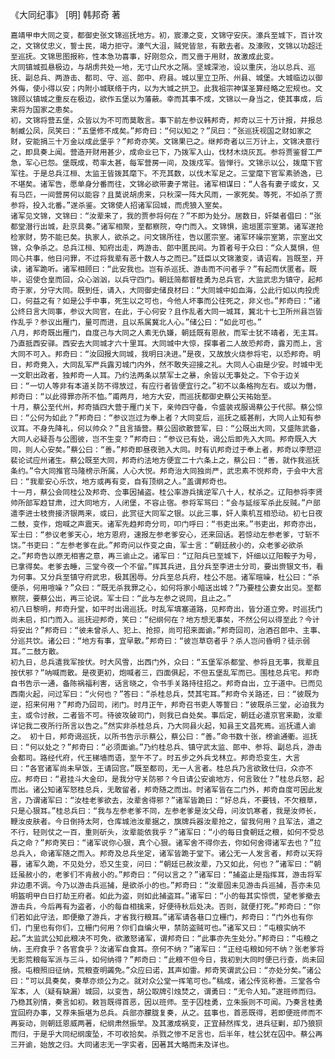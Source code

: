 《大同纪事》 [明] 韩邦奇 著


    嘉靖甲申大同之变，都御史张文锦巡抚地方。初，宸濠之变，文锦守安庆。濠兵至城下，百计攻之，文锦仗忠义，誓士民，竭力拒守。濠气大沮，贼党皆怠，有散去者。及濠败，文锦以功超迁至巡抚。文锦思图报称，性本急功喜事，好刚忽众，而又啬于用财，故激成此变。
    大同镇城孤悬极边，与胡虏共处一地，无寸山尺水之隔。坚城深池，设以重庆，治以总兵、巡抚、副总兵、两游击、都司、守、巡、郎中、府县。城以里立卫所、州县、城堡。大城临边以御外侮，使小得以安；内附小城联络于内，以为大城之拱卫。此我祖宗神谋圣算经略之宏规也。文锦顾以镇城之重反在极边，欲作五堡以为藩蔽。幸而其事不成，文锦以一身当之，使其事成，后来将为国家之患矣。
    初，文锦将营五堡，众皆以为不可而莫敢言。事下前左参议韩邦奇，邦奇以三十万计报，并报总制臧公凤，凤笑曰：“五堡修不成矣。”邦奇曰：“何以知之？”凤曰：“张巡抚视国之财如家之财，安能捐三十万金以成此堡乎？”邦奇亦笑。文锦果已之。继邦奇者以三万计上，文锦决意行之，即具奏上闻。营造开财用甚少，成命业已下，乃拨军入山，伐材木烧灰瓦。参将贾鉴督工严急，军心已怨。堡既成，苟率太甚，每军营房一间，及拨戍军。皆惮行。文锦示以公，拨麾下官军往。于是总兵江桓、太监王皆拨其麾下。不充其数，以伐木军足之。三堂麾下官军素骄逸，已不堪矣。诸军告，愿单身分番而往，文锦必欲带妻子常驻。诸军相谋曰：“人各有妻子或女，又有马匹，一间营房何以能容？且莫说胡虏来，只秋深一阵大风雨，一家死矣。等死，不如杀了贾参将，投入北番。”遂杀鉴。文锦使人招诸军回城，而虎狼入室矣。
    诸军见文锦，文锦曰：“汝辈来了，我的贾参将何在？”不即为处分。居数日，奸桀者倡曰：“张都堂潜行出城，赴京具奏。”诸军相聚，至都察院，夺门而入。文锦惧，逾垣匿宗室第。诸军遂抢检家财，势不能已矣。执家人，欲杀之。问文锦所往，告以匿宗室。诸军环噪宗室第，宗室出文锦，众争杀之。总兵江桓、知府出走，两游击、郎中匿民间。为首者号于众曰：“众人莫惧，但同心共事，他日问罪，不过将我辈有恶十数人与之而已。”廷臣以文锦激变，请诏宥。旨既至，开读，诸军跪听。诸军相顾曰：“此安我也。岂有杀巡抚、游击而不问者乎？”有起而伏匿者。既毕，诏使仓皇而回，众心汹汹，以兵守四门。朝廷简都督桂勇为总兵官，大监武忠为镇守，起邦奇于家，分守大同。既到任，请入，大同御史储良材曰：“大同城中如血海，公此行如以肉投虎口，何益之有？如是公手中事，死生以之可也，今他人坏事而公往死之，非义也。”邦奇曰：“诸公终日言大同事，参议大同官，在此，于心何安？且作乱者大同一城耳，冀北十七卫所州县岂皆作乱乎？参议出雁门，量可而进，且以系属冀北人心。”储公曰：“如此可也。”
    八月，邦奇既出雁门，自度己与大同之人素无仇嫌，朝廷既有恩赦，而军士犹不靖者，无主耳。乃直抵西安驿。西安去大同城才六十里耳。大同城中大惊，探事者二人故恐邦奇，露刃而上，言大同不可入。邦奇曰：“汝回报大同城，我明日决进。”是夜，又故放火烧参将宅，以恐邦奇。明日，邦奇竟入，大同乱军严兵露刃城门内外，然不敢失迎接之礼。大同人心由是少安。时城中无一文职出政者，独邦奇一人耳。乃约法两条以禁军士之暴，余皆以无事处之。下令于边关曰：“一切人等非有本道关防不得放过，有应行者皆便宜行之。”初不以条格拘左右。或以为僭，邦奇曰：“以此得罪亦所不恤。”甫两月，地方大安，而巡抚都御史蔡公天祐始至。
    十月，蔡公至代州，邦奇插四大营于雁门关下，亲帅四守备，令盛装戎服谒蔡公于代邸。蔡公惊曰：“公何为如此？”邦奇曰：“参议岂过为奉上者？大同变后，巡抚之威甚削，大同人止知有参议耳。不身先降礼，何以帅众？”且言插营。蔡公固欲散营军，曰：“公既出大同，又盛陈武备，大同人必疑吾与公图彼，岂不生变？”邦奇曰：“参议已有处，谒公后即先入大同。邦奇既入大同，则人心安矣。”蔡公曰：“善。”邦奇即昼夜驰入大同。时有讥邦奇过于奉上者，邦奇以李愬迎裴论试应州诸生。蔡公既至大同，邦奇约法地方便宜二十六条上之，蔡公曰：“善，就作我巡抚条约。”令大同推官马隆榜示所属，人心大悦。邦奇治大同独尚严，武忠素不悦邦奇，于会中大言曰：“我辈安心乐饮，地方或再有变，自有顶纲之人。”盖谓邦奇也。
    十一月，蔡公会同桂公及邦奇、佥事因捕盗。桂公率游兵擒逆军八十人，杖杀之。辽阳参将李贤帅所部军趋甘肃，过大同地方，人闭堡，不容止宿。参将军骂曰：“会与延绥军杀此反贼。”户部遣李进士枝赍接济银两来，或曰，此赏征大同军之银。以此三事，奸人乘机互相恐动。初七日夜二鼓，变作，炮喊之声震天。诸军先趋邦奇分司，叩门呼曰：“书吏出来。”书吏出，邦奇亦出，军士曰：“参议老爹天心，地方恩府，速报左参老爹安心，还来回话。若惊动左参老爹，寸斩不饶。”书吏曰：“左参老爹在此。”邦奇问以作变之由，军士言：“朝廷赦小的，众老爹必欲杀之。”邦奇告以原无相害之意，再三谕止之。诸军曰：“辽阳兵已至城下，奸细以辽阳鞍子为号，已拿得矣。老爹去睡，三堂今夜一个不留。”挥其兵进，且分兵至李进士分司，要出赍银文书，看为何事。又分兵至镇守府武忠，极其困辱。分兵至总兵府，桂公不屈。诸军暄噪，杜公曰：“杀便杀，何用喧噪？”众曰：“既无杀我罪之心，如何将家小暗送出城？”乃要桂公妻女出见。至都察院，要蔡公出，再三论说。军士曰：“此与左参之说同，且止之。”
    初八日黎明，邦奇升堂，如平时出谒巡抚。时乱军填塞道路，见邦奇出，皆分道立旁。时巡抚门尚未启，扣门而入。巡抚迎邦奇，笑曰：“纪纲何在？地方想无事矣，不然公何以得至此？今计将安出？”邦奇曰：“彼未曾杀人、犯上、抢掠，尚可招来面谕。”邦奇回司，治酒召郎中、主事、分巡共饮。诸公曰：“地方有事，宜早散。”邦奇曰：“彼岂草窃者乎？杀人岂问昏明？徒示弱耳。”二鼓方散。
    初九日，总兵遣我军按伏。时大风雪，出西门外，众曰：“五堡军杀都堂、参将且无事，我辈且按伏邪？”呐喊而散。是夜更初，炮喊者三，四面俱起，不但五堡乱军而已。围桂总兵宅。邦奇自书告示一通，备陈祸福利害，话言晓之，令书手关路持往招之。邦奇自出，立于道中。已而见西南火起，问过军曰：“火何也？”答曰：“杀桂总兵，焚其宅耳。”邦奇令关路还，曰：“彼既为逆，招来何用？”邦奇乃回司，闭门。时月正午，邦奇召书吏人等誓曰：“彼既杀三堂，必迫我为主，或令讨赦，二者皆不可。待彼攻破司门，则我已自处矣。事后定，朝廷必遣京官来勘，汝辈详记我二夜所行所言以告之。”然实非杀桂总兵，乃大同县火起，知县王文昌死焉。巡抚遣人谕之。 初十日，邦奇谒巡抚，以所书告示示蔡公，蔡公曰：“善。”命书数十张，榜谕通衢。巡抚曰：“何以处之？”邦奇曰：“必须面谕。”乃约桂总兵、镇守武太监、郎中、参将、副总兵，游击会都司。路经代府，代王梯墙而语，至午不了。时五步之外兵戈林立。邦奇恐变生，大言曰：“各官诸军尚未早饭，王请回宫。”既至都司，无一人言者。桂总兵乃言欲致仕归，众亦不应。邦奇曰：“君挂斗大金印，是我分守关防邪？今日请公安谕地方，何言致仕？”桂总兵怒，起而出。诸公知诸军怒桂总兵，无敢留者，邦奇随之而出。时诸军皆在二门外，邦奇自度可因此发言，乃谓诸军曰：“汝桂老爹欲去，汝辈舍得邪？”诸军皆跪曰：“好总兵，不要钱，不欠粮草，只是心狠耳。”桂总兵曰：“我与左参老爹不同，左参老爹是汝父母，问汝饥寒者，我是汝师长，鞭汝皮肤者。今日倒持太阿，仓库城池汝辈据之，旗牌兵器汝辈抢之，留我何用？且军法，遣之不行，轻则仗之一百，重则斫头，汝辈能依我乎？”诸军曰：“小的每日食朝廷之粮，如何不受总兵之命？”邦奇笑曰：“诸军说你心狠，真个心狠。诸军舍不得你去，你如何舍得诸军去也？”拉总兵入，命诸军随之而入。邦奇及总兵坐定，诸军皆跪于堂下。诸公无一人发言者，邦奇以天将暮，诸军久跪，不见处分，恐又生变，问曰：“朝廷已赦汝辈，乃又如此，何也？”诸军曰：“朝廷虽赦小的，老爹们不肯赦小的。”邦奇曰：“何以言之？”诸军曰：“捕盗止是指挥耳，游击将军非边患不调。今乃以游击兵巡捕，是欲杀小的也。”邦奇曰：“汝辈固未见游击兵巡捕，吾亦未见明盔明甲白日打劫王府者。如此为盗，则如此捕盗耳。”诸军曰：“小的每其实惊慌，望老爹撤去游击兵，今后再有为盗者，小的每自相擒来，好便待秋后处决。否则，就便打死。”邦奇曰：“你们若如此守法，即便撤了游兵，才省我行粮耳。”诸军请各巷口立栅门，邦奇曰：“门外也有你们，门里也有你们，立栅门何用？你们自编火甲，禁防盗贼可也。”诸军又曰：“屯粮实纳不起。”太监武公知此粮决不可免，欲激怒诸军，谓邦奇曰：“此事亦先生处分。”邦奇曰：“屯粮之纳，王府食乎？各官食乎？汝诸军自食耳。奈何不纳？”诸军曰：“正经屯粮如何不纳？张老爹将无影荒粮每军派与三斗，如何纳得？”邦奇曰：“此粮不但今日，我初到大同时便已行查，尚未回报。屯粮照旧征纳，荒粮查明蠲免。”众应曰诺，其声如雷。邦奇笑谓武公曰：“亦处分矣。”诸公曰：“可以具奏矣，奏草亦烦公为之。就对众公堂一挥笔可也。”稿成，诸公传览称善。三堂各令军本，人（疑有缺漏）城回，以变告，胡公取牌引烛焚之，谓勇曰：“无令人知。”遂班师而归。乃稳其别情，奏言如初。敕旨既得首恶，因以班师。至于囚桂勇，立朱振则不可闻。乃奏言桂勇宜回府办事，又荐朱振堪为总兵。兵部亦朦胧复奏，从之。兹事也，首恶既得，若即便班师而不再妄动，则朝廷恩威两著，纪纲肃然振举。及其激成祸变，正宜赫然挥戈，进兵征剿，却乃狼狈而归，于是乎大同纪纲废坠，不可收拾矣。杀戮之惨不足言也，后半年，桂公犹在囚中。蔡公再三开谕，始放之归。大同诸志无一字实者，因著其大略而未及详也。


